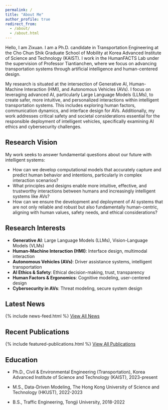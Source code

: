 ```yaml
---
permalink: /
title: "About Me"
author_profile: true
redirect_from: 
  - /about/
  - /about.html
---
```



Hello, I am Zixuan. I am a Ph.D. candidate in Transportation Engineering at the Cho Chun Shik Graduate School of Mobility at Korea Advanced Institute of Science and Technology (KAIST). I work in the HumanFACTS Lab under the supervision of Professor Tiantianchen, where we focus on advancing transportation systems through artificial intelligence and human-centered design.

My research is situated at the intersection of Generative AI, Human-Machine Interaction (HMI), and Autonomous Vehicles (AVs). I focus on leveraging advanced AI, particularly Large Language Models (LLMs), to create safer, more intuitive, and personalized interactions within intelligent transportation systems. This includes exploring human factors, communication dynamics, and interface design for AVs. Additionally, my work addresses critical safety and societal considerations essential for the responsible deployment of intelligent vehicles, specifically examining AI ethics and cybersecurity challenges.


## Research Vision

My work seeks to answer fundamental questions about our future with intelligent systems:

- How can we develop computational models that accurately capture and predict human behavior and intentions, particularly in complex interaction scenarios?
- What principles and designs enable more intuitive, effective, and trustworthy interactions between humans and increasingly intelligent systems like AVs?
- How can we ensure the development and deployment of AI systems that are not only reliable and robust but also fundamentally human-centric, aligning with human values, safety needs, and ethical considerations?

## Research Interests

- **Generative AI**: Large Language Models (LLMs), Vision-Language Models (VLMs)
- **Human-Machine Interaction (HMI)**: Interface design, multimodal interaction
- **Autonomous Vehicles (AVs)**: Driver assistance systems, intelligent transportation
- **AI Ethics & Safety**: Ethical decision-making, trust, transparency
- **Human Factors & Ergonomics**: Cognitive modeling, user-centered design
- **Cybersecurity in AVs**: Threat modeling, secure system design

## Latest News

{% include news-feed.html %}
[View All News](/news/)

## Recent Publications

{% include featured-publications.html %}
[View All Publications](/publications/)

## Education

- Ph.D., Civil & Environmental Engineering (Transportation), 
  Korea Advanced Institute of Science and Technology (KAIST), 2023-present
  

- M.S., Data-Driven Modeling,
  The Hong Kong University of Science and Technology (HKUST), 2022-2023
  

- B.S., Traffic Engineering,
  Tongji University, 2018-2022